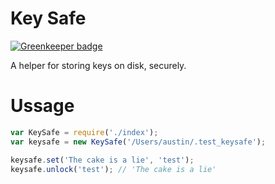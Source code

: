 # Key Safe

[![Greenkeeper badge](https://badges.greenkeeper.io/imaustink/key-safe.svg)](https://greenkeeper.io/)

A helper for storing keys on disk, securely.

# Ussage

```javascript
var KeySafe = require('./index');
var keysafe = new KeySafe('/Users/austin/.test_keysafe');

keysafe.set('The cake is a lie', 'test');
keysafe.unlock('test'); // 'The cake is a lie'
```
